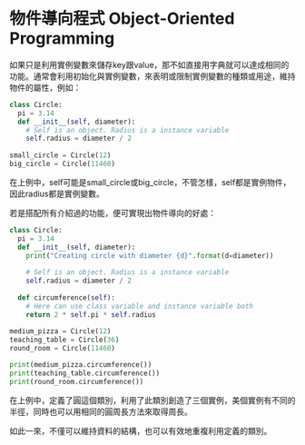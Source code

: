 # 物件導向程式 Object-Oriented Programming

如果只是利用實例變數來儲存key跟value，那不如直接用字典就可以達成相同的功能。通常會利用初始化與實例變數，來表明或限制實例變數的種類或用途，維持物件的屬性，例如：

```python
class Circle:
  pi = 3.14
  def __init__(self, diameter):
    # Self is an object. Radius is a instance variable 
    self.radius = diameter / 2
  
small_circle = Circle(12)
big_circle = Circle(11460)
```

在上例中，self可能是small\_circle或big\_circle，不管怎樣，self都是實例物件，因此radius都是實例變數。

若是搭配所有介紹過的功能，便可實現出物件導向的好處：

```python
class Circle:
  pi = 3.14
  def __init__(self, diameter):
    print("Creating circle with diameter {d}".format(d=diameter))
    
    # Self is an object. Radius is a instance variable 
    self.radius = diameter / 2
    
  def circumference(self):
    # Here can use class variable and instance variable both
    return 2 * self.pi * self.radius
  
medium_pizza = Circle(12)
teaching_table = Circle(36)
round_room = Circle(11460)

print(medium_pizza.circumference())
print(teaching_table.circumference())
print(round_room.circumference())
```

在上例中，定義了圓這個類別，利用了此類別創造了三個實例，美個實例有不同的半徑，同時也可以用相同的圓周長方法來取得周長。

如此一來，不僅可以維持資料的結構，也可以有效地重複利用定義的類別。

